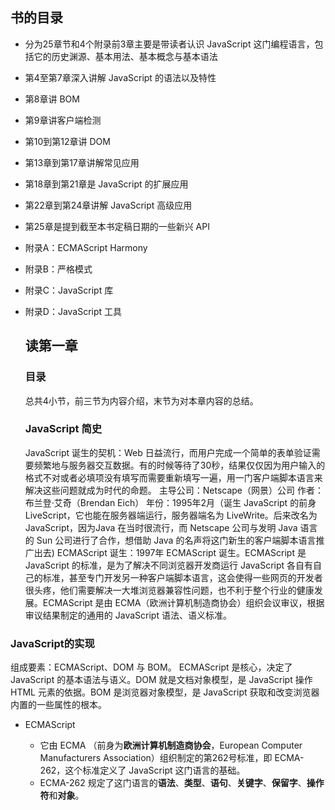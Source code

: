 ## 书的目录

- 分为25章节和4个附录前3章主要是带读者认识 JavaScript 这门编程语言，包括它的历史渊源、基本用法、基本概念与基本语法

- 第4至第7章深入讲解 JavaScript 的语法以及特性

- 第8章讲 BOM

- 第9章讲客户端检测

- 第10到第12章讲 DOM

- 第13章到第17章讲解常见应用

- 第18章到第21章是 JavaScript 的扩展应用

- 第22章到第24章讲解 JavaScript 高级应用

- 第25章是提到截至本书定稿日期的一些新兴 API

- 附录A：ECMAScript Harmony

- 附录B：严格模式

- 附录C：JavaScript 库

- 附录D：JavaScript 工具
  
  ## 读第一章
  
  ### 目录
  
  总共4小节，前三节为内容介绍，末节为对本章内容的总结。
  
  ### JavaScript 简史
  
  JavaScript 诞生的契机：Web 日益流行，而用户完成一个简单的表单验证需要频繁地与服务器交互数据。有的时候等待了30秒，结果仅仅因为用户输入的格式不对或者必填项没有填写而需要重新填写一遍，用一门客户端脚本语言来解决这些问题就成为时代的命题。
  主导公司：Netscape（网景）公司
  作者：布兰登·艾奇（Brendan Eich）
  年份：1995年2月（诞生 JavaScript 的前身 LiveScript，它也能在服务器端运行，服务器端名为 LiveWrite。后来改名为 JavaScript，因为Java 在当时很流行，而 Netscape 公司与发明 Java 语言的 Sun 公司进行了合作，想借助 Java 的名声将这门新生的客户端脚本语言推广出去)
  ECMAScript 诞生：1997年 ECMAScript 诞生。ECMAScript 是 JavaScript 的标准，是为了解决不同浏览器开发商运行 JavaScript 各自有自己的标准，甚至专门开发另一种客户端脚本语言，这会使得一些网页的开发者很头疼，他们需要解决一大堆浏览器兼容性问题，也不利于整个行业的健康发展。ECMAScript 是由 ECMA（欧洲计算机制造商协会）组织会议审议，根据审议结果制定的通用的 JavaScript 语法、语义标准。

### JavaScript的实现

组成要素：ECMAScript、DOM 与 BOM。
ECMAScript 是核心，决定了 JavaScript 的基本语法与语义。DOM 就是文档对象模型，是 JavaScript 操作 HTML 元素的依据。BOM 是浏览器对象模型，是 JavaScript 获取和改变浏览器内置的一些属性的根本。

- ECMAScript
  
  - 它由 ECMA （前身为**欧洲计算机制造商协会**，European Computer Manufacturers Association）组织制定的第262号标准，即 ECMA-262，这个标准定义了 JavaScript 这门语言的基础。
  - ECMA-262 规定了这门语言的**语法**、**类型**、**语句**、**关键字**、**保留字**、**操作符**和**对象**。
